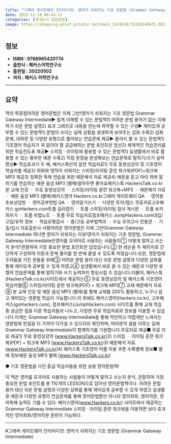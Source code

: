 ```yaml
---
title: "그래머 게이트웨이 인터미디엇: 영어가 쉬워지는 기초 영문법 (Grammar Gateway Intermediate)"
date: 2022-11-10 08:43:13
categories: [국내도서 일반문법]
image: https://shopping-phinf.pstatic.net/main_3243624/32436245675.20221019144938.jpg
---
```


## **정보**

- **ISBN : 9788965420774**
- **출판사 : 해커스어학연구소**
- **출판일 : 20220502**
- **저자 : 해커스 어학연구소**

------



## **요약**

책의 특장점어려운 영어문법은 이제 그만!영어가 쉬워지는 기초 영문법 Grammar Gateway Intermediate▶ 쉽게 이해할 수 있는 문법책1) 어려운 문법 용어가 없는 이해하기 쉬운 문법 설명2) 표과 그래프로 내용을 한눈에 파악할 수 있는 구성▶ 재미있게 공부할 수 있는 문법책1) 문법이 쓰이는 실제 상황을 생생하게 보여주는 삽화 수록2) 삽화 문제, 대화문 등 다양한 유형으로 풀어보는 연습문제 제공▶ 끝까지 볼 수 있는 문법책1) 기초영어 학습자가 꼭 알아야 할  궁금해하는 문법 포인트만 엄선2) 체계적인 학습관리를 위한 학습진도표 제공▶ 스피킹ㆍ라이팅에 활용할 수 있는 문법책1) 실생활에서 바로 활용할 수 있는 풍부한 예문 수록2) 직접 문장을 완성해보는 연습문제로 말하기/쓰기 실력 향상▶ 학습효과가 두 배, 해커스톡만의 알찬 학습자료1) 무료 동영상강의 및 기초영어 학습어플 제공2) 회화와 영작이 쉬워지는 스피킹/라이팅 훈련 워크북(PDF)+워크북 MP3 제공3) 정확한 독해 연습을 위한 예문해석 자료 제공4) 예문을 듣고 따라 하며 말하기를 연습하는 예문 음성 MP3 (별매)알아두면 좋아요해커스톡 HackersTalk.co.kr본 교재 인강 ㆍ 무료 동영상강의 ㆍ 스피킹/라이팅 훈련 워크북+MP3 ㆍ 예문해석 자료 ㆍ 예문 음성 MP3 (별매)해커스영어 Hackers.co.kr그래머 게이트웨이 QA ㆍ 영어왕초보상담방 ㆍ 영어공부방법 QA ㆍ 영어일기쓰기 ㆍ 다양한 토익/텝스 무료자료고우해커스 goHackers.com토플 길라잡이 ㆍ 토플 스피킹/라이팅 첨삭 게시판 ㆍ 토플 보카 외우기 ㆍ 토플 비법노트 ㆍ 토플 무료 학습자료점프해커스 JumpHackers.com대입/고입/유학 정보 ㆍ 학습유형검사 ㆍ 중/고등 공부법백과 ㆍ 수능 모의고사 전용관 ㆍ 기출/입시 자료출판사 서평어려운 영어문법은 이제 그만!Grammar Gateway Intermediate 하나면 영어가 쉬워지는 이유!영어가 쉬워지는 기초 영문법, Grammar Gateway Intermediate은영어를 모국어로 사용하는 사람들이① 어떻게 말하고 쓰는지 분석?관찰하여 가장 중요한 문법 포인트만 담았습니다.② 한 레슨을 두 페이지로 간단하게 구성하여 이론과 문제 풀이를 한 번에 끝낼 수 있도록 하였습니다.또한, 영문법에 두려움을 가진 분들을 위해③ 어려운 문법 용어 대신 쉬운 문법 설명과 다양한 삽화를 통해 재미있게 공부할 수 있게 하였고④ 실생활에서 바로 쓸 수 있는 예문과 다양한 유형의 연습문제를 통해 말하기와 쓰기 능력까지 향상시킬 수 있습니다.더불어, 해커스톡(HackersTalk.co.kr)사이트에서 제공하는⑤ 무료 동영상강의 및 해커스톡 기초영어 학습어플⑥ 스피킹/라이팅 훈련 워크북(PDF) + 워크북 MP3⑦ 교재 예문해석 자료⑧ 본 교재 인강 및 예문 음성 MP3 (별매)를 통해 교재를 200% 활용하고, 누구나 쉽고 재미있는 영문법 학습이 가능합니다.이 외에도 해커스영어(Hackers.co.kr), 고우해커스(goHackers.com), 점프해커스(JumpHackers.com) 사이트를 통해 교재 학습 중 궁금한 점을 다른 학습자들과 나누고, 다양한 무료 학습자료와 정보를 이용할 수 있습니다.이제는 Grammar Gateway Intermediate을 통해 막연하고 어렵게만 느껴지는 영문법에 한걸음 더 가까이 다가설 수 있으리라 확인하며, 여러분의 꿈을 이루는 길에 Grammar Gateway Intermediate이 함께하기를 기원합니다.무료자료 제공■ 무료 자료 제공1) 무료 동영상강의 (www.HackersTalk.co.kr)2) 스피킹 ㆍ 라이팅 훈련 워크북(PDF) + 워크북 MP3 (www.HackersTalk.co.kr)3) 예문해석 자료 (www.HackersTalk.co.kr)4) 해커스톡 기초영어 어플 이용 쿠폰 수록별매 정보■ 별매 정보예문 음성 MP3 별매 (www.HackersTalk.co.kr)

● 기초 영문법을 다진 중급 학습자들을 위한 실용 영어문법책!

이 책은 영어를 모국어로 사용하는 사람들이 어떻게 말하고 쓰는지 분석, 관찰하여 가장 중요한 문법 포인트를 총 110개의 LESSON으로 담아낸 영어문법책이다. 어려운 문법 용어 대신 쉬운 문법 설명과 다양한 삽화를 통해 재미있게 공부할 수 있게 하였고 실생활용 예문과 다양한 유형의 연습문제를 통해 영어문법뿐만 아니라 영어회화, 영어작문, 영어독해 능력도 기를 수 있다. 해커스영어(www.Hackers.co.kr) 사이트에서 제공하는 Grammar Gateway Intermediate 스피킹ㆍ라이팅 훈련 워크북을 이용하면 보다 효과적인 영어회화/영어작문 훈련이 가능하다.



------

#그래머 게이트웨이 인터미디엇: 영어가 쉬워지는 기초 영문법 (Grammar Gateway Intermediate)


